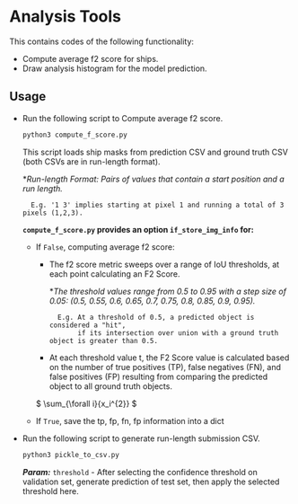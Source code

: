 # Analysis Tools

This contains codes of the following functionality: 
- Compute average f2 score for ships.
- Draw analysis histogram for the model prediction.


## ##
## Usage
- Run the following script to Compute average f2 score.
    ```sh
    python3 compute_f_score.py
    ```
  This script loads ship masks from prediction CSV and ground truth CSV (both CSVs are in run-length format).
        
  **Run-length Format: Pairs of values that contain a start position and a run length.* 
            
        E.g. '1 3' implies starting at pixel 1 and running a total of 3 pixels (1,2,3).
  
  **`compute_f_score.py` provides an option `if_store_img_info` for:** 
      
    - If `False`, computing average f2 score:
        
        - The f2 score metric sweeps over a range of IoU thresholds, at each point calculating an F2 Score. 
            
            **The threshold values range from 0.5 to 0.95 with a step size of 0.05: 
            (0.5, 0.55, 0.6, 0.65, 0.7, 0.75, 0.8, 0.85, 0.9, 0.95).*
        
                E.g. At a threshold of 0.5, a predicted object is considered a "hit", 
                     if its intersection over union with a ground truth object is greater than 0.5.
        
        - At each threshold value t, the F2 Score value is calculated based on the number of true positives (TP), false 
        negatives (FN), and false positives (FP) resulting from comparing the predicted object to all ground truth objects.
        
        $ \sum_{\forall i}{x_i^{2}} $
        
    - If `True`, save the tp, fp, fn, fp information into a dict
    

 
 - Run the following script to generate run-length submission CSV.
    ```sh
    python3 pickle_to_csv.py
    ```
    ***Param:*** `threshold` - After selecting the confidence threshold on validation set, generate prediction of test 
    set, then apply the selected threshold here.